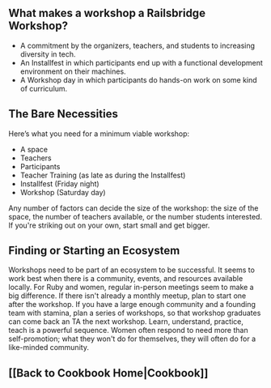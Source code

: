 ## What makes a workshop a Railsbridge Workshop?
* A commitment by the organizers, teachers, and students to increasing diversity in tech.
* An Installfest in which participants end up with a functional development environment on their machines.
* A Workshop day in which participants do hands-on work on some kind of curriculum.

## The Bare Necessities 
Here’s what you need for a minimum viable workshop:
* A space
* Teachers
* Participants 
* Teacher Training (as late as during the Installfest)
* Installfest (Friday night)
* Workshop (Saturday day)

Any number of factors can decide the size of the workshop: the size of the space, the number of teachers available, or the number students interested. If you're striking out on your own, start small and get bigger. 

## Finding or Starting an Ecosystem
Workshops need to be part of an ecosystem to be successful. It seems to work best when there is a community, events, and resources available locally. For Ruby and women, regular in-person meetings seem to make a big difference. If there isn't already a monthly meetup, plan to start one after the workshop. If you have a large enough community and a founding team with stamina, plan a series of workshops, so that workshop graduates can come back an TA the next workshop. Learn, understand, practice, teach is a powerful sequence. Women often respond to need more than self-promotion; what they won't do for themselves, they will often do for a like-minded community.

## [[Back to Cookbook Home|Cookbook]]